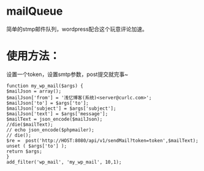 # mailQueue
简单的stmp邮件队列，wordpress配合这个玩意评论加速。  
# 使用方法：  
设置一个token，设置smtp参数，post提交就完事~  

 ```
function my_wp_mail($args) {
$mailJson = array();
$mailJson['from'] = '浅忆博客(系统)<server@curlc.com>';
$mailJson['to'] = $args['to'];
$mailJson['subject'] = $args['subject'];
$mailJson['text'] = $args['message'];
$mailText = json_encode($mailJson);
//die($mailText);
// echo json_encode($phpmailer);
// die();
$re =  post('http://HOST:8080/api/v1/sendMail?token=token',$mailText);
unset ( $args['to'] );
return $args;
}
add_filter('wp_mail', 'my_wp_mail', 10,1);
 ```
